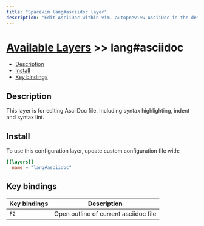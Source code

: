 ```yaml
---
title: "SpaceVim lang#asciidoc layer"
description: "Edit AsciiDoc within vim, autopreview AsciiDoc in the default browser, with this layer you can also format AsciiDoc file."
---
```


# [Available Layers](../../) >> lang#asciidoc

<!-- vim-markdown-toc GFM -->

- [Description](#description)
- [Install](#install)
- [Key bindings](#key-bindings)

<!-- vim-markdown-toc -->

## Description

This layer is for editing AsciiDoc file. Including syntax highlighting, indent and syntax lint.

## Install

To use this configuration layer, update custom configuration file with:

```toml
[[layers]]
  name = "lang#asciidoc"
```

## Key bindings

| Key bindings | Description                           |
| ------------ | ------------------------------------- |
| `F2`         | Open outline of current asciidoc file |
